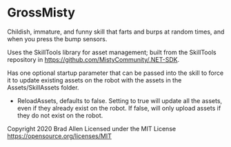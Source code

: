 # GrossMisty

Childish, immature, and funny skill that farts and burps at random times, and when you press the bump sensors.

Uses the SkillTools library for asset management; built from the SkillTools repository in https://github.com/MistyCommunity/.NET-SDK.

Has one optional startup parameter that can be passed into the skill to force it to update existing assets on the robot with the assets in the Assets/SkillAssets folder.

- ReloadAssets, defaults to false. Setting to true will update all the assets, even if they already exist on the robot.  If false, will only upload assets if they do not exist on the robot.


Copyright 2020 Brad Allen
Licensed under the MIT License
https://opensource.org/licenses/MIT
